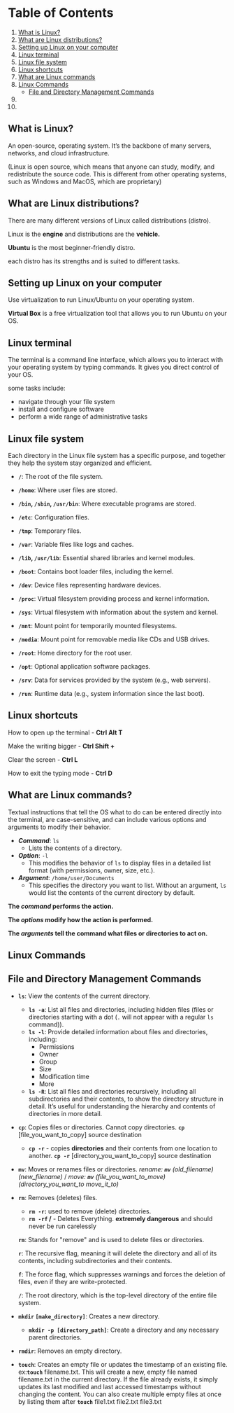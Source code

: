 # Table of Contents

1. [What is Linux?](#what-is-linux)
2. [What are Linux distributions?](#what-are-linux-distributions?)    
3. [Setting up Linux on your computer](#setting-up-linux-on-your-computer)  
4. [Linux terminal](#linux-terminal)
5. [Linux file system](#linux-file-system)
6. [Linux shortcuts](#linux-shortcuts)
7. [What are Linux commands](#what-are-linux-commands)
8. [Linux Commands](#linux-commands)
    - [File and Directory Management Commands](#file-and-directory-management-commands)
9. [](#)
10. [](#)








## What is Linux?

An open-source, operating system. It’s the backbone of many servers, networks, and cloud infrastructure.

(Linux is open source, which means that anyone can study, modify, and redistribute the source code. This is different from other operating systems, such as Windows and MacOS, which are proprietary)


## What are Linux distributions?

There are many different versions of Linux called distributions (distro).

Linux is the **engine** and distributions are the **vehicle.**

**Ubuntu** is the most beginner-friendly distro.

each distro has its strengths and is suited to different tasks.


## Setting up Linux on your computer

Use virtualization to run Linux/Ubuntu on your operating system.

**Virtual Box** is a free virtualization tool that allows you to run Ubuntu on your OS.


## Linux terminal

The terminal is a command line interface, which allows you to interact with your operating system by typing commands. It gives you direct control of your OS. 

some tasks include:

- navigate through your file system
- install and configure software
- perform a wide range of administrative tasks


## Linux file system

Each directory in the Linux file system has a specific purpose, and together they help the system stay organized and efficient.

- **`/`**: The root of the file system.
- **`/home`**: Where user files are stored.
- **`/bin`, `/sbin`, `/usr/bin`**: Where executable programs are stored.
- **`/etc`**: Configuration files.
- **`/tmp`**: Temporary files.
- **`/var`**: Variable files like logs and caches.

- **`/lib`, `/usr/lib`**: Essential shared libraries and kernel modules.
- **`/boot`**: Contains boot loader files, including the kernel.
- **`/dev`**: Device files representing hardware devices.
- **`/proc`**: Virtual filesystem providing process and kernel information.
- **`/sys`**: Virtual filesystem with information about the system and kernel.
- **`/mnt`**: Mount point for temporarily mounted filesystems.
- **`/media`**: Mount point for removable media like CDs and USB drives.
- **`/root`**: Home directory for the root user.
- **`/opt`**: Optional application software packages.
- **`/srv`**: Data for services provided by the system (e.g., web servers).
- **`/run`**: Runtime data (e.g., system information since the last boot).
  



## Linux shortcuts

How to open up the terminal - **Ctrl Alt T**

Make the writing bigger - **Ctrl Shift +**

Clear the screen - **Ctrl L**

How to exit the typing mode - **Ctrl D**

## **What are Linux commands?**

Textual instructions that tell the OS what to do can be entered directly into the terminal, are case-sensitive, and can include various options and arguments to modify their behavior.

- **_Command_**: `ls`
    - Lists the contents of a directory.
- **_Option_**: `-l`
    - This modifies the behavior of `ls` to display files in a detailed list format (with permissions, owner, size, etc.).
- **_Argument_**: `/home/user/Documents`
    - This specifies the directory you want to list. Without an argument, `ls` would list the contents of the current directory by default.

**The _command_ performs the action.**

**The _options_ modify how the action is performed.**

**The _arguments_ tell the command what files or directories to act on.**

## Linux Commands

## File and Directory Management Commands

- **`ls`**: View the contents of the current directory.
    - **`ls -a`**: List all files and directories, including hidden files (files or directories starting with a dot (`.` will not appear with a regular `ls` command)).
    - **`ls -l`**: Provide detailed information about files and directories, including:
        - Permissions
        - Owner
        - Group
        - Size
        - Modification time
        - More
    - **`ls -R`**: List all files and directories recursively, including all subdirectories and their contents, to show the directory structure in detail. It’s useful for understanding the hierarchy and contents of directories in more detail.
- **`cp`**: Copies files or directories. Cannot copy directories. **`cp`** [file_you_want_to_copy] source destination
    - **`cp -r`** - copies **directories** and their contents from one location to another.  **`cp -r`** [directory_you_want_to_copy] source destination
- **`mv`**: Moves or renames files or directories. *rename: **`mv`** (old_filename) (new_filename)* / *move: **`mv`** (file_you_want_to_move) (directory_you_want_to move_it_to)*
- **`rm`**: Removes (deletes) files.
    - **`rm -r`:** used to remove (delete) directories.
    - **`rm -rf` /** - Deletes Everything. **extremely dangerous** and should never be run carelessly
    
    **`rm`**: Stands for "remove" and is used to delete files or directories.
    
    **`r`**: The recursive flag, meaning it will delete the directory and all of its contents, including subdirectories and their contents.
    
    **`f`**: The force flag, which suppresses warnings and forces the deletion of files, even if they are write-protected.
    
    **`/`**: The root directory, which is the top-level directory of the entire file system.
- **`mkdir` `[make_directory]`**: Creates a new directory.
    - **`mkdir -p [directory_path]`**: Create a directory and any necessary parent directories.
- **`rmdir`**: Removes an empty directory.
- **`touch`**: Creates an empty file or updates the timestamp of an existing file. ex:**`touch`** filename.txt.
This will create a new, empty file named filename.txt in the current directory. If the file already exists, it simply updates its last modified and last accessed timestamps without changing the content. You can also create multiple empty files at once by listing them after **`touch`**  file1.txt  file2.txt  file3.txt

